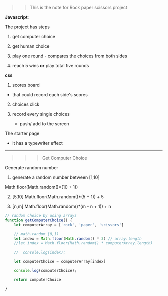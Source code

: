 >> This is the note for Rock paper scissors project 

**Javascript**: 

The project has  steps 

1. get computer choice 

2. get human choice 

3. play one round - compares the choices from both sides 

4. reach 5 wins **or** play total five rounds 

**css** 

1. scores board 
- that could record each side's scores

2. choices click 

3. record every single choices 
    - push/ add to the screen 


The starter page 

- it has a typewriter effect 

---- 
>>> Get Computer Choice 

Generate random number 

1. generate a random number between [1,10]

Math.floor(Math.random()*(10 + 1))

2. [5,10]
Math.floor(Math.random()*(5 + 1)) + 5

3. [n,m]
Math.floor(Math.random()*(m - n + 1)) + n 

``` javascript 
// random choice by using arrays 
function getComputerChoice() {
    let computerArray = ['rock', 'paper', 'scissors']

    // math.random [0,1)
    let index = Math.floor(Math.random() * 3) // array.length
    //let index = Math.floor(Math.random() * computerArray.length)
   
    //  console.log(index);

    let computerChoice = computerArray[index]

    console.log(computerChoice);

    return computerChoice

}
```

  <script>
        //  Output even numbers in the loop

        // Use the for loop to output even numbers from 2 to 10.
        let arr = []
        for (let i = 2; i <= 10; i++) {
            if (i % 2 === 0) {
                continue
            }
            arr.push(i)
        }
        console.log(arr);

    </script>